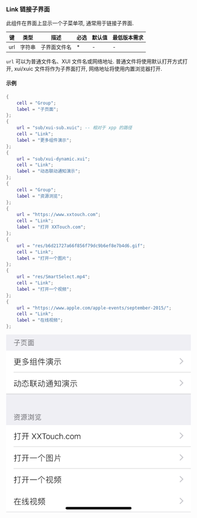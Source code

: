 ### Link 链接子界面

此组件在界面上显示一个子菜单项, 通常用于链接子界面. 

|键|类型|描述|必选|默认值|最低版本需求|
|---|---|---|---|---|---|
|url|字符串|子界面文件名|*|\-|\-|

`url` 可以为普通文件名、XUI 文件名或网络地址. 普通文件将使用默认打开方式打开, xui/xuic 文件将作为子界面打开, 网络地址将使用内置浏览器打开. 


#### 示例

``` lua
{
    cell = "Group";
    label = "子页面";
};
{
    url = "sub/xui-sub.xuic"; -- 相对于 xpp 的路径
    cell = "Link";
    label = "更多组件演示";
};
{
    url = "sub/xui-dynamic.xui";
    cell = "Link";
    label = "动态联动通知演示";
};
{
    cell = "Group";
    label = "资源浏览";
};
{
    url = "https://www.xxtouch.com";
    cell = "Link";
    label = "打开 XXTouch.com";
};
{
    url = "res/b6d21727a66f856f79dc9b6ef8e7b4d6.gif";
    cell = "Link";
    label = "打开一个图片";
};
{
    url = "res/SmartSelect.mp4";
    cell = "Link";
    label = "打开一个视频";
};
{
    url = "https://www.apple.com/apple-events/september-2015/";
    cell = "Link";
    label = "在线视频";
};
```

![XUI-Link.png](XUIScreenshots/XUI-Link.png)

